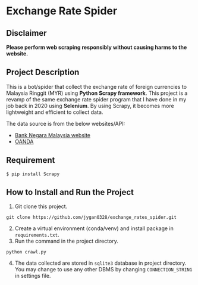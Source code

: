# Exchange Rate Spider

## Disclaimer
**Please perform web scraping responsibly without causing harms to the website.**

## Project Description
This is a bot/spider that collect the exchange rate of foreign currencies to Malaysia Ringgit (MYR) using **Python Scrapy framework**. This project is a revamp of the same exchange rate spider program that I have done in my job back in 2020 using **Selenium**. By using Scrapy, it becomes more lightweight and efficient to collect data. 

The data source is from the below websites/API:
* [Bank Negara Malaysia website](https://www.bnm.gov.my/exchange-rates)
* [OANDA](https://web.oanda.com/cc-api/v1/currencies) 


## Requirement
```
$ pip install Scrapy
```

## How to Install and Run the Project
1. Git clone this project.
```
git clone https://github.com/jygan0328/exchange_rates_spider.git
```
2. Create a virtual environment (conda/venv) and install package in `requirements.txt`.
3. Run the command in the project directory.
```
python crawl.py
```
4. The data collected are stored in `sqlite3` database in project directory. You may change to use any other DBMS by changing `CONNECTION_STRING` in settings file.